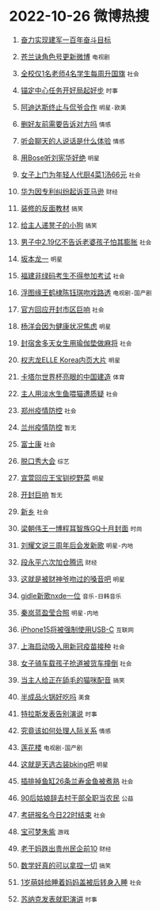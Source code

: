 # 2022-10-26 微博热搜 
1. [奋力实现建军一百年奋斗目标](https://m.weibo.cn/search?containerid=100103type%3D1%26t%3D10%26q%3D%23%E5%A5%8B%E5%8A%9B%E5%AE%9E%E7%8E%B0%E5%BB%BA%E5%86%9B%E4%B8%80%E7%99%BE%E5%B9%B4%E5%A5%8B%E6%96%97%E7%9B%AE%E6%A0%87%23&stream_entry_id=51&isnewpage=1&extparam=seat%3D1%26dgr%3D0%26pos%3D0%26c_type%3D51%26filter_type%3Drealtimehot%26cate%3D10103%26display_time%3D1666714106%26pre_seqid%3D1666714106662026574673&luicode=10000011&lfid=106003type%3D25%26t%3D3%26disable_hot%3D1%26filter_type%3Drealtimehot)  

2. [苍兰诀角色号更新微博](https://m.weibo.cn/search?containerid=100103type%3D1%26t%3D10%26q%3D%23%E8%8B%8D%E5%85%B0%E8%AF%80%E8%A7%92%E8%89%B2%E5%8F%B7%E6%9B%B4%E6%96%B0%E5%BE%AE%E5%8D%9A%23&stream_entry_id=31&isnewpage=1&extparam=seat%3D1%26dgr%3D0%26filter_type%3Drealtimehot%26realpos%3D1%26q%3D%2523%25E8%258B%258D%25E5%2585%25B0%25E8%25AF%2580%25E8%25A7%2592%25E8%2589%25B2%25E5%258F%25B7%25E6%259B%25B4%25E6%2596%25B0%25E5%25BE%25AE%25E5%258D%259A%2523%26lcate%3D5001%26pos%3D0%26band_rank%3D1%26flag%3D1%26cate%3D0%26c_type%3D31%26display_time%3D1666714106%26pre_seqid%3D1666714106662026574673&luicode=10000011&lfid=106003type%3D25%26t%3D3%26disable_hot%3D1%26filter_type%3Drealtimehot) `电视剧` 

3. [全校仅1名老师4名学生每周升国旗](https://m.weibo.cn/search?containerid=100103type%3D1%26t%3D10%26q%3D%23%E5%85%A8%E6%A0%A1%E4%BB%851%E5%90%8D%E8%80%81%E5%B8%884%E5%90%8D%E5%AD%A6%E7%94%9F%E6%AF%8F%E5%91%A8%E5%8D%87%E5%9B%BD%E6%97%97%23&stream_entry_id=31&isnewpage=1&extparam=seat%3D1%26dgr%3D0%26filter_type%3Drealtimehot%26realpos%3D2%26q%3D%2523%25E5%2585%25A8%25E6%25A0%25A1%25E4%25BB%25851%25E5%2590%258D%25E8%2580%2581%25E5%25B8%25884%25E5%2590%258D%25E5%25AD%25A6%25E7%2594%259F%25E6%25AF%258F%25E5%2591%25A8%25E5%258D%2587%25E5%259B%25BD%25E6%2597%2597%2523%26lcate%3D5001%26pos%3D1%26band_rank%3D2%26flag%3D0%26cate%3D0%26c_type%3D31%26display_time%3D1666714106%26pre_seqid%3D1666714106662026574673&luicode=10000011&lfid=106003type%3D25%26t%3D3%26disable_hot%3D1%26filter_type%3Drealtimehot) `社会` 

4. [锚定中心任务开好局起好步](https://m.weibo.cn/search?containerid=100103type%3D1%26t%3D10%26q%3D%23%E9%94%9A%E5%AE%9A%E4%B8%AD%E5%BF%83%E4%BB%BB%E5%8A%A1%E5%BC%80%E5%A5%BD%E5%B1%80%E8%B5%B7%E5%A5%BD%E6%AD%A5%23&stream_entry_id=31&isnewpage=1&extparam=seat%3D1%26dgr%3D0%26filter_type%3Drealtimehot%26realpos%3D3%26q%3D%2523%25E9%2594%259A%25E5%25AE%259A%25E4%25B8%25AD%25E5%25BF%2583%25E4%25BB%25BB%25E5%258A%25A1%25E5%25BC%2580%25E5%25A5%25BD%25E5%25B1%2580%25E8%25B5%25B7%25E5%25A5%25BD%25E6%25AD%25A5%2523%26lcate%3D5001%26pos%3D2%26band_rank%3D3%26flag%3D1%26cate%3D0%26c_type%3D31%26display_time%3D1666714106%26pre_seqid%3D1666714106662026574673&luicode=10000011&lfid=106003type%3D25%26t%3D3%26disable_hot%3D1%26filter_type%3Drealtimehot) `时事` 

5. [阿迪达斯终止与侃爷合作](https://m.weibo.cn/search?containerid=100103type%3D1%26t%3D10%26q%3D%23%E9%98%BF%E8%BF%AA%E8%BE%BE%E6%96%AF%E7%BB%88%E6%AD%A2%E4%B8%8E%E4%BE%83%E7%88%B7%E5%90%88%E4%BD%9C%23&stream_entry_id=31&isnewpage=1&extparam=seat%3D1%26dgr%3D0%26filter_type%3Drealtimehot%26realpos%3D4%26q%3D%2523%25E9%2598%25BF%25E8%25BF%25AA%25E8%25BE%25BE%25E6%2596%25AF%25E7%25BB%2588%25E6%25AD%25A2%25E4%25B8%258E%25E4%25BE%2583%25E7%2588%25B7%25E5%2590%2588%25E4%25BD%259C%2523%26lcate%3D5001%26pos%3D3%26band_rank%3D4%26flag%3D2%26cate%3D0%26c_type%3D31%26display_time%3D1666714106%26pre_seqid%3D1666714106662026574673&luicode=10000011&lfid=106003type%3D25%26t%3D3%26disable_hot%3D1%26filter_type%3Drealtimehot) `明星-欧美` 

6. [删好友前需要告诉对方吗](https://m.weibo.cn/search?containerid=100103type%3D1%26t%3D10%26q%3D%23%E5%88%A0%E5%A5%BD%E5%8F%8B%E5%89%8D%E9%9C%80%E8%A6%81%E5%91%8A%E8%AF%89%E5%AF%B9%E6%96%B9%E5%90%97%23&stream_entry_id=31&isnewpage=1&extparam=seat%3D1%26dgr%3D0%26filter_type%3Drealtimehot%26realpos%3D5%26q%3D%2523%25E5%2588%25A0%25E5%25A5%25BD%25E5%258F%258B%25E5%2589%258D%25E9%259C%2580%25E8%25A6%2581%25E5%2591%258A%25E8%25AF%2589%25E5%25AF%25B9%25E6%2596%25B9%25E5%2590%2597%2523%26lcate%3D5001%26pos%3D4%26band_rank%3D5%26flag%3D1%26cate%3D0%26c_type%3D31%26display_time%3D1666714106%26pre_seqid%3D1666714106662026574673&luicode=10000011&lfid=106003type%3D25%26t%3D3%26disable_hot%3D1%26filter_type%3Drealtimehot) `情感` 

7. [听会聊天的人说话是什么体验](https://m.weibo.cn/search?containerid=100103type%3D1%26t%3D10%26q%3D%23%E5%90%AC%E4%BC%9A%E8%81%8A%E5%A4%A9%E7%9A%84%E4%BA%BA%E8%AF%B4%E8%AF%9D%E6%98%AF%E4%BB%80%E4%B9%88%E4%BD%93%E9%AA%8C%23&stream_entry_id=31&isnewpage=1&extparam=seat%3D1%26dgr%3D0%26filter_type%3Drealtimehot%26realpos%3D6%26q%3D%2523%25E5%2590%25AC%25E4%25BC%259A%25E8%2581%258A%25E5%25A4%25A9%25E7%259A%2584%25E4%25BA%25BA%25E8%25AF%25B4%25E8%25AF%259D%25E6%2598%25AF%25E4%25BB%2580%25E4%25B9%2588%25E4%25BD%2593%25E9%25AA%258C%2523%26lcate%3D5001%26pos%3D5%26band_rank%3D6%26flag%3D0%26cate%3D0%26c_type%3D31%26display_time%3D1666714106%26pre_seqid%3D1666714106662026574673&luicode=10000011&lfid=106003type%3D25%26t%3D3%26disable_hot%3D1%26filter_type%3Drealtimehot) `情感` 

8. [用Bose听刘宪华好绝](https://m.weibo.cn/search?containerid=100103type%3D1%26t%3D10%26q%3D%23%E7%94%A8Bose%E5%90%AC%E5%88%98%E5%AE%AA%E5%8D%8E%E5%A5%BD%E7%BB%9D%23&stream_entry_id=31&isnewpage=1&extparam=seat%3D1%26dgr%3D0%26q%3D%2523%25E7%2594%25A8Bose%25E5%2590%25AC%25E5%2588%2598%25E5%25AE%25AA%25E5%258D%258E%25E5%25A5%25BD%25E7%25BB%259D%2523%26lcate%3D5001%26pos%3D6%26adid%3D168606%26band_rank%3D7%26filter_type%3Drealtimehot%26cate%3D0%26topic_ad%3D1%26c_type%3D31%26display_time%3D1666714106%26pre_seqid%3D1666714106662026574673&luicode=10000011&lfid=106003type%3D25%26t%3D3%26disable_hot%3D1%26filter_type%3Drealtimehot) `明星` 

9. [女子上门为年轻人代厨4菜1汤66元](https://m.weibo.cn/search?containerid=100103type%3D1%26t%3D10%26q%3D%23%E5%A5%B3%E5%AD%90%E4%B8%8A%E9%97%A8%E4%B8%BA%E5%B9%B4%E8%BD%BB%E4%BA%BA%E4%BB%A3%E5%8E%A84%E8%8F%9C1%E6%B1%A466%E5%85%83%23&stream_entry_id=31&isnewpage=1&extparam=seat%3D1%26dgr%3D0%26filter_type%3Drealtimehot%26realpos%3D7%26q%3D%2523%25E5%25A5%25B3%25E5%25AD%2590%25E4%25B8%258A%25E9%2597%25A8%25E4%25B8%25BA%25E5%25B9%25B4%25E8%25BD%25BB%25E4%25BA%25BA%25E4%25BB%25A3%25E5%258E%25A84%25E8%258F%259C1%25E6%25B1%25A466%25E5%2585%2583%2523%26lcate%3D5001%26pos%3D7%26band_rank%3D7%26flag%3D0%26cate%3D0%26c_type%3D31%26display_time%3D1666714106%26pre_seqid%3D1666714106662026574673&luicode=10000011&lfid=106003type%3D25%26t%3D3%26disable_hot%3D1%26filter_type%3Drealtimehot) `社会` 

10. [华为因专利纠纷起诉亚马逊](https://m.weibo.cn/search?containerid=100103type%3D1%26t%3D10%26q%3D%23%E5%8D%8E%E4%B8%BA%E5%9B%A0%E4%B8%93%E5%88%A9%E7%BA%A0%E7%BA%B7%E8%B5%B7%E8%AF%89%E4%BA%9A%E9%A9%AC%E9%80%8A%23&stream_entry_id=31&isnewpage=1&extparam=seat%3D1%26dgr%3D0%26filter_type%3Drealtimehot%26realpos%3D8%26q%3D%2523%25E5%258D%258E%25E4%25B8%25BA%25E5%259B%25A0%25E4%25B8%2593%25E5%2588%25A9%25E7%25BA%25A0%25E7%25BA%25B7%25E8%25B5%25B7%25E8%25AF%2589%25E4%25BA%259A%25E9%25A9%25AC%25E9%2580%258A%2523%26lcate%3D5001%26pos%3D8%26band_rank%3D8%26flag%3D0%26cate%3D0%26c_type%3D31%26display_time%3D1666714106%26pre_seqid%3D1666714106662026574673&luicode=10000011&lfid=106003type%3D25%26t%3D3%26disable_hot%3D1%26filter_type%3Drealtimehot) `财经` 

11. [装修的反面教材](https://m.weibo.cn/search?containerid=100103type%3D1%26t%3D10%26q%3D%23%E8%A3%85%E4%BF%AE%E7%9A%84%E5%8F%8D%E9%9D%A2%E6%95%99%E6%9D%90%23&stream_entry_id=31&isnewpage=1&extparam=seat%3D1%26dgr%3D0%26filter_type%3Drealtimehot%26realpos%3D9%26q%3D%2523%25E8%25A3%2585%25E4%25BF%25AE%25E7%259A%2584%25E5%258F%258D%25E9%259D%25A2%25E6%2595%2599%25E6%259D%2590%2523%26lcate%3D5001%26pos%3D9%26band_rank%3D9%26flag%3D0%26cate%3D0%26c_type%3D31%26display_time%3D1666714106%26pre_seqid%3D1666714106662026574673&luicode=10000011&lfid=106003type%3D25%26t%3D3%26disable_hot%3D1%26filter_type%3Drealtimehot) `搞笑` 

12. [给主人递凳子的小狗](https://m.weibo.cn/search?containerid=100103type%3D1%26t%3D10%26q%3D%23%E7%BB%99%E4%B8%BB%E4%BA%BA%E9%80%92%E5%87%B3%E5%AD%90%E7%9A%84%E5%B0%8F%E7%8B%97%23&stream_entry_id=31&isnewpage=1&extparam=seat%3D1%26dgr%3D0%26filter_type%3Drealtimehot%26realpos%3D10%26q%3D%2523%25E7%25BB%2599%25E4%25B8%25BB%25E4%25BA%25BA%25E9%2580%2592%25E5%2587%25B3%25E5%25AD%2590%25E7%259A%2584%25E5%25B0%258F%25E7%258B%2597%2523%26lcate%3D5001%26pos%3D10%26band_rank%3D10%26flag%3D1%26cate%3D0%26c_type%3D31%26display_time%3D1666714106%26pre_seqid%3D1666714106662026574673&luicode=10000011&lfid=106003type%3D25%26t%3D3%26disable_hot%3D1%26filter_type%3Drealtimehot) `搞笑` 

13. [男子中2.19亿不告诉老婆孩子怕其膨胀](https://m.weibo.cn/search?containerid=100103type%3D1%26t%3D10%26q%3D%23%E7%94%B7%E5%AD%90%E4%B8%AD2.19%E4%BA%BF%E4%B8%8D%E5%91%8A%E8%AF%89%E8%80%81%E5%A9%86%E5%AD%A9%E5%AD%90%E6%80%95%E5%85%B6%E8%86%A8%E8%83%80%23&stream_entry_id=31&isnewpage=1&extparam=seat%3D1%26dgr%3D0%26filter_type%3Drealtimehot%26realpos%3D11%26q%3D%2523%25E7%2594%25B7%25E5%25AD%2590%25E4%25B8%25AD2.19%25E4%25BA%25BF%25E4%25B8%258D%25E5%2591%258A%25E8%25AF%2589%25E8%2580%2581%25E5%25A9%2586%25E5%25AD%25A9%25E5%25AD%2590%25E6%2580%2595%25E5%2585%25B6%25E8%2586%25A8%25E8%2583%2580%2523%26lcate%3D5001%26pos%3D11%26band_rank%3D11%26flag%3D0%26cate%3D0%26c_type%3D31%26display_time%3D1666714106%26pre_seqid%3D1666714106662026574673&luicode=10000011&lfid=106003type%3D25%26t%3D3%26disable_hot%3D1%26filter_type%3Drealtimehot) `社会` 

14. [坂本龙一](https://m.weibo.cn/search?containerid=100103type%3D1%26t%3D10%26q%3D%23%E5%9D%82%E6%9C%AC%E9%BE%99%E4%B8%80%23&stream_entry_id=31&isnewpage=1&extparam=seat%3D1%26dgr%3D0%26filter_type%3Drealtimehot%26realpos%3D12%26q%3D%2523%25E5%259D%2582%25E6%259C%25AC%25E9%25BE%2599%25E4%25B8%2580%2523%26lcate%3D5001%26pos%3D12%26band_rank%3D12%26flag%3D1%26cate%3D0%26c_type%3D31%26display_time%3D1666714106%26pre_seqid%3D1666714106662026574673&luicode=10000011&lfid=106003type%3D25%26t%3D3%26disable_hot%3D1%26filter_type%3Drealtimehot) `明星` 

15. [福建非绿码考生不得参加考试](https://m.weibo.cn/search?containerid=100103type%3D1%26t%3D10%26q%3D%23%E7%A6%8F%E5%BB%BA%E9%9D%9E%E7%BB%BF%E7%A0%81%E8%80%83%E7%94%9F%E4%B8%8D%E5%BE%97%E5%8F%82%E5%8A%A0%E8%80%83%E8%AF%95%23&stream_entry_id=31&isnewpage=1&extparam=seat%3D1%26dgr%3D0%26filter_type%3Drealtimehot%26realpos%3D13%26q%3D%2523%25E7%25A6%258F%25E5%25BB%25BA%25E9%259D%259E%25E7%25BB%25BF%25E7%25A0%2581%25E8%2580%2583%25E7%2594%259F%25E4%25B8%258D%25E5%25BE%2597%25E5%258F%2582%25E5%258A%25A0%25E8%2580%2583%25E8%25AF%2595%2523%26lcate%3D5001%26pos%3D13%26band_rank%3D13%26flag%3D1%26cate%3D0%26c_type%3D31%26display_time%3D1666714106%26pre_seqid%3D1666714106662026574673&luicode=10000011&lfid=106003type%3D25%26t%3D3%26disable_hot%3D1%26filter_type%3Drealtimehot) `社会` 

16. [浮图缘王鹤棣陈钰琪吻戏路透](https://m.weibo.cn/search?containerid=100103type%3D1%26t%3D10%26q%3D%23%E6%B5%AE%E5%9B%BE%E7%BC%98%E7%8E%8B%E9%B9%A4%E6%A3%A3%E9%99%88%E9%92%B0%E7%90%AA%E5%90%BB%E6%88%8F%E8%B7%AF%E9%80%8F%23&stream_entry_id=31&isnewpage=1&extparam=seat%3D1%26dgr%3D0%26filter_type%3Drealtimehot%26realpos%3D14%26q%3D%2523%25E6%25B5%25AE%25E5%259B%25BE%25E7%25BC%2598%25E7%258E%258B%25E9%25B9%25A4%25E6%25A3%25A3%25E9%2599%2588%25E9%2592%25B0%25E7%2590%25AA%25E5%2590%25BB%25E6%2588%258F%25E8%25B7%25AF%25E9%2580%258F%2523%26lcate%3D5001%26pos%3D14%26band_rank%3D14%26flag%3D0%26cate%3D0%26c_type%3D31%26display_time%3D1666714106%26pre_seqid%3D1666714106662026574673&luicode=10000011&lfid=106003type%3D25%26t%3D3%26disable_hot%3D1%26filter_type%3Drealtimehot) `电视剧-国产剧` 

17. [官方回应开封市区巨响](https://m.weibo.cn/search?containerid=100103type%3D1%26t%3D10%26q%3D%23%E5%AE%98%E6%96%B9%E5%9B%9E%E5%BA%94%E5%BC%80%E5%B0%81%E5%B8%82%E5%8C%BA%E5%B7%A8%E5%93%8D%23&stream_entry_id=31&isnewpage=1&extparam=seat%3D1%26dgr%3D0%26filter_type%3Drealtimehot%26realpos%3D15%26q%3D%2523%25E5%25AE%2598%25E6%2596%25B9%25E5%259B%259E%25E5%25BA%2594%25E5%25BC%2580%25E5%25B0%2581%25E5%25B8%2582%25E5%258C%25BA%25E5%25B7%25A8%25E5%2593%258D%2523%26lcate%3D5001%26pos%3D15%26band_rank%3D15%26flag%3D0%26cate%3D0%26c_type%3D31%26display_time%3D1666714106%26pre_seqid%3D1666714106662026574673&luicode=10000011&lfid=106003type%3D25%26t%3D3%26disable_hot%3D1%26filter_type%3Drealtimehot) `社会` 

18. [杨洋会因为健康状况焦虑](https://m.weibo.cn/search?containerid=100103type%3D1%26t%3D10%26q%3D%23%E6%9D%A8%E6%B4%8B%E4%BC%9A%E5%9B%A0%E4%B8%BA%E5%81%A5%E5%BA%B7%E7%8A%B6%E5%86%B5%E7%84%A6%E8%99%91%23&stream_entry_id=31&isnewpage=1&extparam=seat%3D1%26dgr%3D0%26filter_type%3Drealtimehot%26realpos%3D16%26q%3D%2523%25E6%259D%25A8%25E6%25B4%258B%25E4%25BC%259A%25E5%259B%25A0%25E4%25B8%25BA%25E5%2581%25A5%25E5%25BA%25B7%25E7%258A%25B6%25E5%2586%25B5%25E7%2584%25A6%25E8%2599%2591%2523%26lcate%3D5001%26pos%3D16%26band_rank%3D16%26flag%3D0%26cate%3D0%26c_type%3D31%26display_time%3D1666714106%26pre_seqid%3D1666714106662026574673&luicode=10000011&lfid=106003type%3D25%26t%3D3%26disable_hot%3D1%26filter_type%3Drealtimehot) `明星` 

19. [封宿舍多天女生用瑜伽垫做麻将](https://m.weibo.cn/search?containerid=100103type%3D1%26t%3D10%26q%3D%23%E5%B0%81%E5%AE%BF%E8%88%8D%E5%A4%9A%E5%A4%A9%E5%A5%B3%E7%94%9F%E7%94%A8%E7%91%9C%E4%BC%BD%E5%9E%AB%E5%81%9A%E9%BA%BB%E5%B0%86%23&stream_entry_id=31&isnewpage=1&extparam=seat%3D1%26dgr%3D0%26filter_type%3Drealtimehot%26realpos%3D17%26q%3D%2523%25E5%25B0%2581%25E5%25AE%25BF%25E8%2588%258D%25E5%25A4%259A%25E5%25A4%25A9%25E5%25A5%25B3%25E7%2594%259F%25E7%2594%25A8%25E7%2591%259C%25E4%25BC%25BD%25E5%259E%25AB%25E5%2581%259A%25E9%25BA%25BB%25E5%25B0%2586%2523%26lcate%3D5001%26pos%3D17%26band_rank%3D17%26flag%3D0%26cate%3D0%26c_type%3D31%26display_time%3D1666714106%26pre_seqid%3D1666714106662026574673&luicode=10000011&lfid=106003type%3D25%26t%3D3%26disable_hot%3D1%26filter_type%3Drealtimehot) `社会` 

20. [权志龙ELLE Korea内页大片](https://m.weibo.cn/search?containerid=100103type%3D1%26t%3D10%26q%3D%E6%9D%83%E5%BF%97%E9%BE%99ELLE+Korea%E5%86%85%E9%A1%B5%E5%A4%A7%E7%89%87&stream_entry_id=31&isnewpage=1&extparam=seat%3D1%26dgr%3D0%26filter_type%3Drealtimehot%26realpos%3D18%26q%3D%25E6%259D%2583%25E5%25BF%2597%25E9%25BE%2599ELLE%2520Korea%25E5%2586%2585%25E9%25A1%25B5%25E5%25A4%25A7%25E7%2589%2587%26lcate%3D5001%26pos%3D18%26band_rank%3D18%26flag%3D0%26cate%3D0%26c_type%3D31%26display_time%3D1666714106%26pre_seqid%3D1666714106662026574673&luicode=10000011&lfid=106003type%3D25%26t%3D3%26disable_hot%3D1%26filter_type%3Drealtimehot) `明星` 

21. [卡塔尔世界杯亮眼的中国建造](https://m.weibo.cn/search?containerid=100103type%3D1%26t%3D10%26q%3D%23%E5%8D%A1%E5%A1%94%E5%B0%94%E4%B8%96%E7%95%8C%E6%9D%AF%E4%BA%AE%E7%9C%BC%E7%9A%84%E4%B8%AD%E5%9B%BD%E5%BB%BA%E9%80%A0%23&stream_entry_id=31&isnewpage=1&extparam=seat%3D1%26dgr%3D0%26filter_type%3Drealtimehot%26realpos%3D19%26q%3D%2523%25E5%258D%25A1%25E5%25A1%2594%25E5%25B0%2594%25E4%25B8%2596%25E7%2595%258C%25E6%259D%25AF%25E4%25BA%25AE%25E7%259C%25BC%25E7%259A%2584%25E4%25B8%25AD%25E5%259B%25BD%25E5%25BB%25BA%25E9%2580%25A0%2523%26lcate%3D5001%26pos%3D19%26band_rank%3D19%26flag%3D0%26cate%3D0%26c_type%3D31%26display_time%3D1666714106%26pre_seqid%3D1666714106662026574673&luicode=10000011&lfid=106003type%3D25%26t%3D3%26disable_hot%3D1%26filter_type%3Drealtimehot) `体育` 

22. [主人用淡水生鱼喂猫遭质疑](https://m.weibo.cn/search?containerid=100103type%3D1%26t%3D10%26q%3D%23%E4%B8%BB%E4%BA%BA%E7%94%A8%E6%B7%A1%E6%B0%B4%E7%94%9F%E9%B1%BC%E5%96%82%E7%8C%AB%E9%81%AD%E8%B4%A8%E7%96%91%23&stream_entry_id=31&isnewpage=1&extparam=seat%3D1%26dgr%3D0%26filter_type%3Drealtimehot%26realpos%3D20%26q%3D%2523%25E4%25B8%25BB%25E4%25BA%25BA%25E7%2594%25A8%25E6%25B7%25A1%25E6%25B0%25B4%25E7%2594%259F%25E9%25B1%25BC%25E5%2596%2582%25E7%258C%25AB%25E9%2581%25AD%25E8%25B4%25A8%25E7%2596%2591%2523%26lcate%3D5001%26pos%3D20%26band_rank%3D20%26flag%3D0%26cate%3D0%26c_type%3D31%26display_time%3D1666714106%26pre_seqid%3D1666714106662026574673&luicode=10000011&lfid=106003type%3D25%26t%3D3%26disable_hot%3D1%26filter_type%3Drealtimehot) `社会` 

23. [郑州疫情防控](https://m.weibo.cn/search?containerid=100103type%3D1%26t%3D10%26q%3D%23%E9%83%91%E5%B7%9E%E7%96%AB%E6%83%85%E9%98%B2%E6%8E%A7%23&stream_entry_id=31&isnewpage=1&extparam=seat%3D1%26dgr%3D0%26filter_type%3Drealtimehot%26realpos%3D21%26q%3D%2523%25E9%2583%2591%25E5%25B7%259E%25E7%2596%25AB%25E6%2583%2585%25E9%2598%25B2%25E6%258E%25A7%2523%26lcate%3D5001%26pos%3D21%26band_rank%3D21%26flag%3D1%26cate%3D0%26c_type%3D31%26display_time%3D1666714106%26pre_seqid%3D1666714106662026574673&luicode=10000011&lfid=106003type%3D25%26t%3D3%26disable_hot%3D1%26filter_type%3Drealtimehot) `社会` 

24. [兰州疫情防控](https://m.weibo.cn/search?containerid=100103type%3D1%26t%3D10%26q%3D%E5%85%B0%E5%B7%9E%E7%96%AB%E6%83%85%E9%98%B2%E6%8E%A7&stream_entry_id=31&isnewpage=1&extparam=seat%3D1%26dgr%3D0%26filter_type%3Drealtimehot%26realpos%3D22%26q%3D%25E5%2585%25B0%25E5%25B7%259E%25E7%2596%25AB%25E6%2583%2585%25E9%2598%25B2%25E6%258E%25A7%26lcate%3D5001%26pos%3D22%26band_rank%3D22%26flag%3D1%26cate%3D0%26c_type%3D31%26display_time%3D1666714106%26pre_seqid%3D1666714106662026574673&luicode=10000011&lfid=106003type%3D25%26t%3D3%26disable_hot%3D1%26filter_type%3Drealtimehot) `暂无` 

25. [富士康](https://m.weibo.cn/search?containerid=100103type%3D1%26t%3D10%26q%3D%E5%AF%8C%E5%A3%AB%E5%BA%B7&stream_entry_id=31&isnewpage=1&extparam=seat%3D1%26dgr%3D0%26filter_type%3Drealtimehot%26realpos%3D23%26q%3D%25E5%25AF%258C%25E5%25A3%25AB%25E5%25BA%25B7%26lcate%3D5001%26pos%3D23%26band_rank%3D23%26flag%3D0%26cate%3D0%26c_type%3D31%26display_time%3D1666714106%26pre_seqid%3D1666714106662026574673&luicode=10000011&lfid=106003type%3D25%26t%3D3%26disable_hot%3D1%26filter_type%3Drealtimehot) `社会` 

26. [脱口秀大会](https://m.weibo.cn/search?containerid=100103type%3D1%26t%3D10%26q%3D%E8%84%B1%E5%8F%A3%E7%A7%80%E5%A4%A7%E4%BC%9A&stream_entry_id=31&isnewpage=1&extparam=seat%3D1%26dgr%3D0%26filter_type%3Drealtimehot%26realpos%3D24%26q%3D%25E8%2584%25B1%25E5%258F%25A3%25E7%25A7%2580%25E5%25A4%25A7%25E4%25BC%259A%26lcate%3D5001%26pos%3D24%26band_rank%3D24%26flag%3D0%26cate%3D0%26c_type%3D31%26display_time%3D1666714106%26pre_seqid%3D1666714106662026574673&luicode=10000011&lfid=106003type%3D25%26t%3D3%26disable_hot%3D1%26filter_type%3Drealtimehot) `综艺` 

27. [宣萱回应王宝钏挖野菜](https://m.weibo.cn/search?containerid=100103type%3D1%26t%3D10%26q%3D%23%E5%AE%A3%E8%90%B1%E5%9B%9E%E5%BA%94%E7%8E%8B%E5%AE%9D%E9%92%8F%E6%8C%96%E9%87%8E%E8%8F%9C%23&stream_entry_id=31&isnewpage=1&extparam=seat%3D1%26dgr%3D0%26filter_type%3Drealtimehot%26realpos%3D25%26q%3D%2523%25E5%25AE%25A3%25E8%2590%25B1%25E5%259B%259E%25E5%25BA%2594%25E7%258E%258B%25E5%25AE%259D%25E9%2592%258F%25E6%258C%2596%25E9%2587%258E%25E8%258F%259C%2523%26lcate%3D5001%26pos%3D25%26band_rank%3D25%26flag%3D0%26cate%3D0%26c_type%3D31%26display_time%3D1666714106%26pre_seqid%3D1666714106662026574673&luicode=10000011&lfid=106003type%3D25%26t%3D3%26disable_hot%3D1%26filter_type%3Drealtimehot) `明星` 

28. [开封巨响](https://m.weibo.cn/search?containerid=100103type%3D1%26t%3D10%26q%3D%23%E5%BC%80%E5%B0%81%E5%B7%A8%E5%93%8D%23&stream_entry_id=31&isnewpage=1&extparam=seat%3D1%26dgr%3D0%26filter_type%3Drealtimehot%26realpos%3D26%26q%3D%2523%25E5%25BC%2580%25E5%25B0%2581%25E5%25B7%25A8%25E5%2593%258D%2523%26lcate%3D5001%26pos%3D26%26band_rank%3D26%26flag%3D0%26cate%3D0%26c_type%3D31%26display_time%3D1666714106%26pre_seqid%3D1666714106662026574673&luicode=10000011&lfid=106003type%3D25%26t%3D3%26disable_hot%3D1%26filter_type%3Drealtimehot) `暂无` 

29. [新乡](https://m.weibo.cn/search?containerid=100103type%3D1%26t%3D10%26q%3D%23%E6%96%B0%E4%B9%A1%23&stream_entry_id=31&isnewpage=1&extparam=seat%3D1%26dgr%3D0%26filter_type%3Drealtimehot%26realpos%3D27%26q%3D%2523%25E6%2596%25B0%25E4%25B9%25A1%2523%26lcate%3D5001%26pos%3D27%26band_rank%3D27%26flag%3D0%26cate%3D0%26c_type%3D31%26display_time%3D1666714106%26pre_seqid%3D1666714106662026574673&luicode=10000011&lfid=106003type%3D25%26t%3D3%26disable_hot%3D1%26filter_type%3Drealtimehot) `社会` 

30. [梁朝伟王一博程耳智族GQ十月封面](https://m.weibo.cn/search?containerid=100103type%3D1%26t%3D10%26q%3D%23%E6%A2%81%E6%9C%9D%E4%BC%9F%E7%8E%8B%E4%B8%80%E5%8D%9A%E7%A8%8B%E8%80%B3%E6%99%BA%E6%97%8FGQ%E5%8D%81%E6%9C%88%E5%B0%81%E9%9D%A2%23&stream_entry_id=31&isnewpage=1&extparam=seat%3D1%26dgr%3D0%26filter_type%3Drealtimehot%26realpos%3D28%26q%3D%2523%25E6%25A2%2581%25E6%259C%259D%25E4%25BC%259F%25E7%258E%258B%25E4%25B8%2580%25E5%258D%259A%25E7%25A8%258B%25E8%2580%25B3%25E6%2599%25BA%25E6%2597%258FGQ%25E5%258D%2581%25E6%259C%2588%25E5%25B0%2581%25E9%259D%25A2%2523%26lcate%3D5001%26pos%3D28%26band_rank%3D28%26flag%3D0%26cate%3D0%26c_type%3D31%26display_time%3D1666714106%26pre_seqid%3D1666714106662026574673&luicode=10000011&lfid=106003type%3D25%26t%3D3%26disable_hot%3D1%26filter_type%3Drealtimehot) `时尚` 

31. [刘耀文说三周年后会发新歌](https://m.weibo.cn/search?containerid=100103type%3D1%26t%3D10%26q%3D%23%E5%88%98%E8%80%80%E6%96%87%E8%AF%B4%E4%B8%89%E5%91%A8%E5%B9%B4%E5%90%8E%E4%BC%9A%E5%8F%91%E6%96%B0%E6%AD%8C%23&stream_entry_id=31&isnewpage=1&extparam=seat%3D1%26dgr%3D0%26filter_type%3Drealtimehot%26realpos%3D29%26q%3D%2523%25E5%2588%2598%25E8%2580%2580%25E6%2596%2587%25E8%25AF%25B4%25E4%25B8%2589%25E5%2591%25A8%25E5%25B9%25B4%25E5%2590%258E%25E4%25BC%259A%25E5%258F%2591%25E6%2596%25B0%25E6%25AD%258C%2523%26lcate%3D5001%26pos%3D29%26band_rank%3D29%26flag%3D0%26cate%3D0%26c_type%3D31%26display_time%3D1666714106%26pre_seqid%3D1666714106662026574673&luicode=10000011&lfid=106003type%3D25%26t%3D3%26disable_hot%3D1%26filter_type%3Drealtimehot) `明星-内地` 

32. [段永平六次加仓腾讯](https://m.weibo.cn/search?containerid=100103type%3D1%26t%3D10%26q%3D%23%E6%AE%B5%E6%B0%B8%E5%B9%B3%E5%85%AD%E6%AC%A1%E5%8A%A0%E4%BB%93%E8%85%BE%E8%AE%AF%23&stream_entry_id=31&isnewpage=1&extparam=seat%3D1%26dgr%3D0%26filter_type%3Drealtimehot%26realpos%3D30%26q%3D%2523%25E6%25AE%25B5%25E6%25B0%25B8%25E5%25B9%25B3%25E5%2585%25AD%25E6%25AC%25A1%25E5%258A%25A0%25E4%25BB%2593%25E8%2585%25BE%25E8%25AE%25AF%2523%26lcate%3D5001%26pos%3D30%26band_rank%3D30%26flag%3D1%26cate%3D0%26c_type%3D31%26display_time%3D1666714106%26pre_seqid%3D1666714106662026574673&luicode=10000011&lfid=106003type%3D25%26t%3D3%26disable_hot%3D1%26filter_type%3Drealtimehot) `财经` 

33. [这就是被财神爷吻过的嗓音吧](https://m.weibo.cn/search?containerid=100103type%3D1%26t%3D10%26q%3D%23%E8%BF%99%E5%B0%B1%E6%98%AF%E8%A2%AB%E8%B4%A2%E7%A5%9E%E7%88%B7%E5%90%BB%E8%BF%87%E7%9A%84%E5%97%93%E9%9F%B3%E5%90%A7%23&stream_entry_id=31&isnewpage=1&extparam=seat%3D1%26dgr%3D0%26filter_type%3Drealtimehot%26realpos%3D31%26q%3D%2523%25E8%25BF%2599%25E5%25B0%25B1%25E6%2598%25AF%25E8%25A2%25AB%25E8%25B4%25A2%25E7%25A5%259E%25E7%2588%25B7%25E5%2590%25BB%25E8%25BF%2587%25E7%259A%2584%25E5%2597%2593%25E9%259F%25B3%25E5%2590%25A7%2523%26lcate%3D5001%26pos%3D31%26band_rank%3D31%26flag%3D1%26cate%3D0%26c_type%3D31%26display_time%3D1666714106%26pre_seqid%3D1666714106662026574673&luicode=10000011&lfid=106003type%3D25%26t%3D3%26disable_hot%3D1%26filter_type%3Drealtimehot) `明星` 

34. [gidle新歌nxde一位](https://m.weibo.cn/search?containerid=100103type%3D1%26t%3D10%26q%3D%23gidle%E6%96%B0%E6%AD%8Cnxde%E4%B8%80%E4%BD%8D%23&stream_entry_id=31&isnewpage=1&extparam=seat%3D1%26dgr%3D0%26filter_type%3Drealtimehot%26realpos%3D32%26q%3D%2523gidle%25E6%2596%25B0%25E6%25AD%258Cnxde%25E4%25B8%2580%25E4%25BD%258D%2523%26lcate%3D5001%26pos%3D32%26band_rank%3D32%26flag%3D0%26cate%3D0%26c_type%3D31%26display_time%3D1666714106%26pre_seqid%3D1666714106662026574673&luicode=10000011&lfid=106003type%3D25%26t%3D3%26disable_hot%3D1%26filter_type%3Drealtimehot) `音乐-日韩音乐` 

35. [秦岚蓝盈莹合照](https://m.weibo.cn/search?containerid=100103type%3D1%26t%3D10%26q%3D%23%E7%A7%A6%E5%B2%9A%E8%93%9D%E7%9B%88%E8%8E%B9%E5%90%88%E7%85%A7%23&stream_entry_id=31&isnewpage=1&extparam=seat%3D1%26dgr%3D0%26filter_type%3Drealtimehot%26realpos%3D33%26q%3D%2523%25E7%25A7%25A6%25E5%25B2%259A%25E8%2593%259D%25E7%259B%2588%25E8%258E%25B9%25E5%2590%2588%25E7%2585%25A7%2523%26lcate%3D5001%26pos%3D33%26band_rank%3D33%26flag%3D0%26cate%3D0%26c_type%3D31%26display_time%3D1666714106%26pre_seqid%3D1666714106662026574673&luicode=10000011&lfid=106003type%3D25%26t%3D3%26disable_hot%3D1%26filter_type%3Drealtimehot) `明星-内地` 

36. [iPhone15将被强制使用USB-C](https://m.weibo.cn/search?containerid=100103type%3D1%26t%3D10%26q%3D%23iPhone15%E5%B0%86%E8%A2%AB%E5%BC%BA%E5%88%B6%E4%BD%BF%E7%94%A8USB-C%23&stream_entry_id=31&isnewpage=1&extparam=seat%3D1%26dgr%3D0%26filter_type%3Drealtimehot%26realpos%3D34%26q%3D%2523iPhone15%25E5%25B0%2586%25E8%25A2%25AB%25E5%25BC%25BA%25E5%2588%25B6%25E4%25BD%25BF%25E7%2594%25A8USB-C%2523%26lcate%3D5001%26pos%3D34%26band_rank%3D34%26flag%3D0%26cate%3D0%26c_type%3D31%26display_time%3D1666714106%26pre_seqid%3D1666714106662026574673&luicode=10000011&lfid=106003type%3D25%26t%3D3%26disable_hot%3D1%26filter_type%3Drealtimehot) `互联网` 

37. [上海启动吸入用新冠疫苗接种](https://m.weibo.cn/search?containerid=100103type%3D1%26t%3D10%26q%3D%23%E4%B8%8A%E6%B5%B7%E5%90%AF%E5%8A%A8%E5%90%B8%E5%85%A5%E7%94%A8%E6%96%B0%E5%86%A0%E7%96%AB%E8%8B%97%E6%8E%A5%E7%A7%8D%23&stream_entry_id=31&isnewpage=1&extparam=seat%3D1%26dgr%3D0%26filter_type%3Drealtimehot%26realpos%3D35%26q%3D%2523%25E4%25B8%258A%25E6%25B5%25B7%25E5%2590%25AF%25E5%258A%25A8%25E5%2590%25B8%25E5%2585%25A5%25E7%2594%25A8%25E6%2596%25B0%25E5%2586%25A0%25E7%2596%25AB%25E8%258B%2597%25E6%258E%25A5%25E7%25A7%258D%2523%26lcate%3D5001%26pos%3D35%26band_rank%3D35%26flag%3D0%26cate%3D0%26c_type%3D31%26display_time%3D1666714106%26pre_seqid%3D1666714106662026574673&luicode=10000011&lfid=106003type%3D25%26t%3D3%26disable_hot%3D1%26filter_type%3Drealtimehot) `社会` 

38. [女子骑车载孩子抢道被货车撞倒](https://m.weibo.cn/search?containerid=100103type%3D1%26t%3D10%26q%3D%23%E5%A5%B3%E5%AD%90%E9%AA%91%E8%BD%A6%E8%BD%BD%E5%AD%A9%E5%AD%90%E6%8A%A2%E9%81%93%E8%A2%AB%E8%B4%A7%E8%BD%A6%E6%92%9E%E5%80%92%23&stream_entry_id=31&isnewpage=1&extparam=seat%3D1%26dgr%3D0%26filter_type%3Drealtimehot%26realpos%3D36%26q%3D%2523%25E5%25A5%25B3%25E5%25AD%2590%25E9%25AA%2591%25E8%25BD%25A6%25E8%25BD%25BD%25E5%25AD%25A9%25E5%25AD%2590%25E6%258A%25A2%25E9%2581%2593%25E8%25A2%25AB%25E8%25B4%25A7%25E8%25BD%25A6%25E6%2592%259E%25E5%2580%2592%2523%26lcate%3D5001%26pos%3D36%26band_rank%3D36%26flag%3D0%26cate%3D0%26c_type%3D31%26display_time%3D1666714106%26pre_seqid%3D1666714106662026574673&luicode=10000011&lfid=106003type%3D25%26t%3D3%26disable_hot%3D1%26filter_type%3Drealtimehot) `社会` 

39. [当主人给正在舔毛的猫咪配音](https://m.weibo.cn/search?containerid=100103type%3D1%26t%3D10%26q%3D%23%E5%BD%93%E4%B8%BB%E4%BA%BA%E7%BB%99%E6%AD%A3%E5%9C%A8%E8%88%94%E6%AF%9B%E7%9A%84%E7%8C%AB%E5%92%AA%E9%85%8D%E9%9F%B3%23&stream_entry_id=31&isnewpage=1&extparam=seat%3D1%26dgr%3D0%26filter_type%3Drealtimehot%26realpos%3D37%26q%3D%2523%25E5%25BD%2593%25E4%25B8%25BB%25E4%25BA%25BA%25E7%25BB%2599%25E6%25AD%25A3%25E5%259C%25A8%25E8%2588%2594%25E6%25AF%259B%25E7%259A%2584%25E7%258C%25AB%25E5%2592%25AA%25E9%2585%258D%25E9%259F%25B3%2523%26lcate%3D5001%26pos%3D37%26band_rank%3D37%26flag%3D0%26cate%3D0%26c_type%3D31%26display_time%3D1666714106%26pre_seqid%3D1666714106662026574673&luicode=10000011&lfid=106003type%3D25%26t%3D3%26disable_hot%3D1%26filter_type%3Drealtimehot) `搞笑` 

40. [半成品火锅好吃吗](https://m.weibo.cn/search?containerid=100103type%3D1%26t%3D10%26q%3D%23%E5%8D%8A%E6%88%90%E5%93%81%E7%81%AB%E9%94%85%E5%A5%BD%E5%90%83%E5%90%97%23&stream_entry_id=31&isnewpage=1&extparam=seat%3D1%26dgr%3D0%26filter_type%3Drealtimehot%26realpos%3D38%26q%3D%2523%25E5%258D%258A%25E6%2588%2590%25E5%2593%2581%25E7%2581%25AB%25E9%2594%2585%25E5%25A5%25BD%25E5%2590%2583%25E5%2590%2597%2523%26lcate%3D5001%26pos%3D38%26band_rank%3D38%26flag%3D0%26cate%3D0%26c_type%3D31%26display_time%3D1666714106%26pre_seqid%3D1666714106662026574673&luicode=10000011&lfid=106003type%3D25%26t%3D3%26disable_hot%3D1%26filter_type%3Drealtimehot) `美食` 

41. [特拉斯发表告别演说](https://m.weibo.cn/search?containerid=100103type%3D1%26t%3D10%26q%3D%23%E7%89%B9%E6%8B%89%E6%96%AF%E5%8F%91%E8%A1%A8%E5%91%8A%E5%88%AB%E6%BC%94%E8%AF%B4%23&stream_entry_id=31&isnewpage=1&extparam=seat%3D1%26dgr%3D0%26filter_type%3Drealtimehot%26realpos%3D39%26q%3D%2523%25E7%2589%25B9%25E6%258B%2589%25E6%2596%25AF%25E5%258F%2591%25E8%25A1%25A8%25E5%2591%258A%25E5%2588%25AB%25E6%25BC%2594%25E8%25AF%25B4%2523%26lcate%3D5001%26pos%3D39%26band_rank%3D39%26flag%3D1%26cate%3D0%26c_type%3D31%26display_time%3D1666714106%26pre_seqid%3D1666714106662026574673&luicode=10000011&lfid=106003type%3D25%26t%3D3%26disable_hot%3D1%26filter_type%3Drealtimehot) `时事` 

42. [究竟该如何处理人际关系](https://m.weibo.cn/search?containerid=100103type%3D1%26t%3D10%26q%3D%23%E7%A9%B6%E7%AB%9F%E8%AF%A5%E5%A6%82%E4%BD%95%E5%A4%84%E7%90%86%E4%BA%BA%E9%99%85%E5%85%B3%E7%B3%BB%23&stream_entry_id=31&isnewpage=1&extparam=seat%3D1%26dgr%3D0%26filter_type%3Drealtimehot%26realpos%3D40%26q%3D%2523%25E7%25A9%25B6%25E7%25AB%259F%25E8%25AF%25A5%25E5%25A6%2582%25E4%25BD%2595%25E5%25A4%2584%25E7%2590%2586%25E4%25BA%25BA%25E9%2599%2585%25E5%2585%25B3%25E7%25B3%25BB%2523%26lcate%3D5001%26pos%3D40%26band_rank%3D40%26flag%3D1%26cate%3D0%26c_type%3D31%26display_time%3D1666714106%26pre_seqid%3D1666714106662026574673&luicode=10000011&lfid=106003type%3D25%26t%3D3%26disable_hot%3D1%26filter_type%3Drealtimehot) `情感` 

43. [莲花楼](https://m.weibo.cn/search?containerid=100103type%3D1%26t%3D10%26q%3D%E8%8E%B2%E8%8A%B1%E6%A5%BC&stream_entry_id=31&isnewpage=1&extparam=seat%3D1%26dgr%3D0%26filter_type%3Drealtimehot%26realpos%3D41%26q%3D%25E8%258E%25B2%25E8%258A%25B1%25E6%25A5%25BC%26lcate%3D5001%26pos%3D41%26band_rank%3D41%26flag%3D0%26cate%3D0%26c_type%3D31%26display_time%3D1666714106%26pre_seqid%3D1666714106662026574673&luicode=10000011&lfid=106003type%3D25%26t%3D3%26disable_hot%3D1%26filter_type%3Drealtimehot) `电视剧-国产剧` 

44. [这就是天选古装bking吧](https://m.weibo.cn/search?containerid=100103type%3D1%26t%3D10%26q%3D%23%E8%BF%99%E5%B0%B1%E6%98%AF%E5%A4%A9%E9%80%89%E5%8F%A4%E8%A3%85bking%E5%90%A7%23&stream_entry_id=31&isnewpage=1&extparam=seat%3D1%26dgr%3D0%26filter_type%3Drealtimehot%26realpos%3D42%26q%3D%2523%25E8%25BF%2599%25E5%25B0%25B1%25E6%2598%25AF%25E5%25A4%25A9%25E9%2580%2589%25E5%258F%25A4%25E8%25A3%2585bking%25E5%2590%25A7%2523%26lcate%3D5001%26pos%3D42%26band_rank%3D42%26flag%3D1%26cate%3D0%26c_type%3D31%26display_time%3D1666714106%26pre_seqid%3D1666714106662026574673&luicode=10000011&lfid=106003type%3D25%26t%3D3%26disable_hot%3D1%26filter_type%3Drealtimehot) `明星` 

45. [插排掉鱼缸26条兰寿金鱼被煮熟](https://m.weibo.cn/search?containerid=100103type%3D1%26t%3D10%26q%3D%23%E6%8F%92%E6%8E%92%E6%8E%89%E9%B1%BC%E7%BC%B826%E6%9D%A1%E5%85%B0%E5%AF%BF%E9%87%91%E9%B1%BC%E8%A2%AB%E7%85%AE%E7%86%9F%23&stream_entry_id=31&isnewpage=1&extparam=seat%3D1%26dgr%3D0%26filter_type%3Drealtimehot%26realpos%3D43%26q%3D%2523%25E6%258F%2592%25E6%258E%2592%25E6%258E%2589%25E9%25B1%25BC%25E7%25BC%25B826%25E6%259D%25A1%25E5%2585%25B0%25E5%25AF%25BF%25E9%2587%2591%25E9%25B1%25BC%25E8%25A2%25AB%25E7%2585%25AE%25E7%2586%259F%2523%26lcate%3D5001%26pos%3D43%26band_rank%3D43%26flag%3D0%26cate%3D0%26c_type%3D31%26display_time%3D1666714106%26pre_seqid%3D1666714106662026574673&luicode=10000011&lfid=106003type%3D25%26t%3D3%26disable_hot%3D1%26filter_type%3Drealtimehot) `社会` 

46. [90后姑娘辞去村干部全职当农民](https://m.weibo.cn/search?containerid=100103type%3D1%26t%3D10%26q%3D%2390%E5%90%8E%E5%A7%91%E5%A8%98%E8%BE%9E%E5%8E%BB%E6%9D%91%E5%B9%B2%E9%83%A8%E5%85%A8%E8%81%8C%E5%BD%93%E5%86%9C%E6%B0%91%23&stream_entry_id=31&isnewpage=1&extparam=seat%3D1%26dgr%3D0%26filter_type%3Drealtimehot%26realpos%3D44%26q%3D%252390%25E5%2590%258E%25E5%25A7%2591%25E5%25A8%2598%25E8%25BE%259E%25E5%258E%25BB%25E6%259D%2591%25E5%25B9%25B2%25E9%2583%25A8%25E5%2585%25A8%25E8%2581%258C%25E5%25BD%2593%25E5%2586%259C%25E6%25B0%2591%2523%26lcate%3D5001%26pos%3D44%26band_rank%3D44%26flag%3D0%26cate%3D0%26c_type%3D31%26display_time%3D1666714106%26pre_seqid%3D1666714106662026574673&luicode=10000011&lfid=106003type%3D25%26t%3D3%26disable_hot%3D1%26filter_type%3Drealtimehot) `公益` 

47. [考研报名今日22时结束](https://m.weibo.cn/search?containerid=100103type%3D1%26t%3D10%26q%3D%23%E8%80%83%E7%A0%94%E6%8A%A5%E5%90%8D%E4%BB%8A%E6%97%A522%E6%97%B6%E7%BB%93%E6%9D%9F%23&stream_entry_id=31&isnewpage=1&extparam=seat%3D1%26dgr%3D0%26filter_type%3Drealtimehot%26realpos%3D45%26q%3D%2523%25E8%2580%2583%25E7%25A0%2594%25E6%258A%25A5%25E5%2590%258D%25E4%25BB%258A%25E6%2597%25A522%25E6%2597%25B6%25E7%25BB%2593%25E6%259D%259F%2523%26lcate%3D5001%26pos%3D45%26band_rank%3D45%26flag%3D1%26cate%3D0%26c_type%3D31%26display_time%3D1666714106%26pre_seqid%3D1666714106662026574673&luicode=10000011&lfid=106003type%3D25%26t%3D3%26disable_hot%3D1%26filter_type%3Drealtimehot) `社会` 

48. [宝可梦朱紫](https://m.weibo.cn/search?containerid=100103type%3D1%26t%3D10%26q%3D%23%E5%AE%9D%E5%8F%AF%E6%A2%A6%E6%9C%B1%E7%B4%AB%23&stream_entry_id=31&isnewpage=1&extparam=seat%3D1%26dgr%3D0%26filter_type%3Drealtimehot%26realpos%3D46%26q%3D%2523%25E5%25AE%259D%25E5%258F%25AF%25E6%25A2%25A6%25E6%259C%25B1%25E7%25B4%25AB%2523%26lcate%3D5001%26pos%3D46%26band_rank%3D46%26flag%3D0%26cate%3D0%26c_type%3D31%26display_time%3D1666714106%26pre_seqid%3D1666714106662026574673&luicode=10000011&lfid=106003type%3D25%26t%3D3%26disable_hot%3D1%26filter_type%3Drealtimehot) `游戏` 

49. [老干妈跌出贵州民企前10](https://m.weibo.cn/search?containerid=100103type%3D1%26t%3D10%26q%3D%23%E8%80%81%E5%B9%B2%E5%A6%88%E8%B7%8C%E5%87%BA%E8%B4%B5%E5%B7%9E%E6%B0%91%E4%BC%81%E5%89%8D10%23&stream_entry_id=31&isnewpage=1&extparam=seat%3D1%26dgr%3D0%26filter_type%3Drealtimehot%26realpos%3D47%26q%3D%2523%25E8%2580%2581%25E5%25B9%25B2%25E5%25A6%2588%25E8%25B7%258C%25E5%2587%25BA%25E8%25B4%25B5%25E5%25B7%259E%25E6%25B0%2591%25E4%25BC%2581%25E5%2589%258D10%2523%26lcate%3D5001%26pos%3D47%26band_rank%3D47%26flag%3D0%26cate%3D0%26c_type%3D31%26display_time%3D1666714106%26pre_seqid%3D1666714106662026574673&luicode=10000011&lfid=106003type%3D25%26t%3D3%26disable_hot%3D1%26filter_type%3Drealtimehot) `财经` 

50. [数学好真的可以拿捏一切](https://m.weibo.cn/search?containerid=100103type%3D1%26t%3D10%26q%3D%23%E6%95%B0%E5%AD%A6%E5%A5%BD%E7%9C%9F%E7%9A%84%E5%8F%AF%E4%BB%A5%E6%8B%BF%E6%8D%8F%E4%B8%80%E5%88%87%23&stream_entry_id=31&isnewpage=1&extparam=seat%3D1%26dgr%3D0%26filter_type%3Drealtimehot%26realpos%3D48%26q%3D%2523%25E6%2595%25B0%25E5%25AD%25A6%25E5%25A5%25BD%25E7%259C%259F%25E7%259A%2584%25E5%258F%25AF%25E4%25BB%25A5%25E6%258B%25BF%25E6%258D%258F%25E4%25B8%2580%25E5%2588%2587%2523%26lcate%3D5001%26pos%3D48%26band_rank%3D48%26flag%3D0%26cate%3D0%26c_type%3D31%26display_time%3D1666714106%26pre_seqid%3D1666714106662026574673&luicode=10000011&lfid=106003type%3D25%26t%3D3%26disable_hot%3D1%26filter_type%3Drealtimehot) `搞笑` 

51. [1岁萌娃给睡着妈妈盖被后转身入睡](https://m.weibo.cn/search?containerid=100103type%3D1%26t%3D10%26q%3D%231%E5%B2%81%E8%90%8C%E5%A8%83%E7%BB%99%E7%9D%A1%E7%9D%80%E5%A6%88%E5%A6%88%E7%9B%96%E8%A2%AB%E5%90%8E%E8%BD%AC%E8%BA%AB%E5%85%A5%E7%9D%A1%23&stream_entry_id=31&isnewpage=1&extparam=seat%3D1%26dgr%3D0%26filter_type%3Drealtimehot%26realpos%3D49%26q%3D%25231%25E5%25B2%2581%25E8%2590%258C%25E5%25A8%2583%25E7%25BB%2599%25E7%259D%25A1%25E7%259D%2580%25E5%25A6%2588%25E5%25A6%2588%25E7%259B%2596%25E8%25A2%25AB%25E5%2590%258E%25E8%25BD%25AC%25E8%25BA%25AB%25E5%2585%25A5%25E7%259D%25A1%2523%26lcate%3D5001%26pos%3D49%26band_rank%3D49%26flag%3D0%26cate%3D0%26c_type%3D31%26display_time%3D1666714106%26pre_seqid%3D1666714106662026574673&luicode=10000011&lfid=106003type%3D25%26t%3D3%26disable_hot%3D1%26filter_type%3Drealtimehot) `社会` 

52. [苏纳克发表就职演讲](https://m.weibo.cn/search?containerid=100103type%3D1%26t%3D10%26q%3D%23%E8%8B%8F%E7%BA%B3%E5%85%8B%E5%8F%91%E8%A1%A8%E5%B0%B1%E8%81%8C%E6%BC%94%E8%AE%B2%23&stream_entry_id=31&isnewpage=1&extparam=seat%3D1%26dgr%3D0%26filter_type%3Drealtimehot%26realpos%3D50%26q%3D%2523%25E8%258B%258F%25E7%25BA%25B3%25E5%2585%258B%25E5%258F%2591%25E8%25A1%25A8%25E5%25B0%25B1%25E8%2581%258C%25E6%25BC%2594%25E8%25AE%25B2%2523%26lcate%3D5001%26pos%3D50%26band_rank%3D50%26flag%3D1%26cate%3D0%26c_type%3D31%26display_time%3D1666714106%26pre_seqid%3D1666714106662026574673&luicode=10000011&lfid=106003type%3D25%26t%3D3%26disable_hot%3D1%26filter_type%3Drealtimehot) `时事` 
